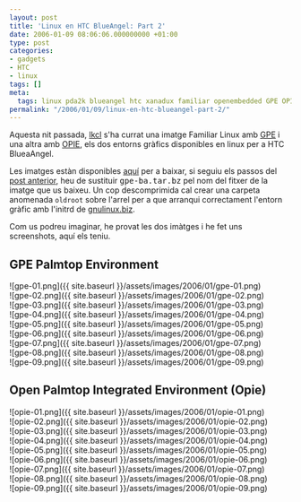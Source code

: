 ```yaml
---
layout: post
title: 'Linux en HTC BlueAngel: Part 2'
date: 2006-01-09 08:06:06.000000000 +01:00
type: post
categories:
- gadgets
- HTC
- linux
tags: []
meta:
  tags: linux pda2k blueangel htc xanadux familiar openembedded GPE OPIE handhelds
permalink: "/2006/01/09/linux-en-htc-blueangel-part-2/"
---
```

Aquesta nit passada, [lkcl](http://www.advogato.org/person/lkcl/) s'ha currat una imatge Familiar Linux amb [GPE](http://gpe.handhelds.org/) i una altra amb [OPIE](http://opie.handhelds.org/), els dos entorns gràfics disponibles en linux per a HTC BlueaAngel.

Les imatges estàn disponibles [aquí](http://hands.com/~lkcl/blueangel/) per a baixar, si seguiu els passos del [post anterior](/blog/2006/01/07/linux-en-htc-blueangel/), heu de sustituir <tt>gpe-ba.tar.bz</tt> pel nom del fitxer de la imatge que us baixeu. Un cop descomprimida cal crear una carpeta anomenada `oldroot` sobre l'arrel per a que arranqui correctament l'entorn gràfic amb l'initrd de [gnulinux.biz](http://gnulinux.biz/).

Com us podreu imaginar, he provat les dos imàtges i he fet uns screenshots, aquí els teniu.

<!--more-->

## GPE Palmtop Environment

![gpe-01.png]({{ site.baseurl }}/assets/images/2006/01/gpe-01.png)  
 ![gpe-02.png]({{ site.baseurl }}/assets/images/2006/01/gpe-02.png)  
 ![gpe-03.png]({{ site.baseurl }}/assets/images/2006/01/gpe-03.png)  
 ![gpe-04.png]({{ site.baseurl }}/assets/images/2006/01/gpe-04.png)  
 ![gpe-05.png]({{ site.baseurl }}/assets/images/2006/01/gpe-05.png)  
 ![gpe-06.png]({{ site.baseurl }}/assets/images/2006/01/gpe-06.png)  
 ![gpe-07.png]({{ site.baseurl }}/assets/images/2006/01/gpe-07.png)  
 ![gpe-08.png]({{ site.baseurl }}/assets/images/2006/01/gpe-08.png)  
 ![gpe-09.png]({{ site.baseurl }}/assets/images/2006/01/gpe-09.png)

## Open Palmtop Integrated Environment (Opie)

![opie-01.png]({{ site.baseurl }}/assets/images/2006/01/opie-01.png)  
 ![opie-02.png]({{ site.baseurl }}/assets/images/2006/01/opie-02.png)  
 ![opie-03.png]({{ site.baseurl }}/assets/images/2006/01/opie-03.png)  
 ![opie-04.png]({{ site.baseurl }}/assets/images/2006/01/opie-04.png)  
 ![opie-05.png]({{ site.baseurl }}/assets/images/2006/01/opie-05.png)  
 ![opie-06.png]({{ site.baseurl }}/assets/images/2006/01/opie-06.png)  
 ![opie-07.png]({{ site.baseurl }}/assets/images/2006/01/opie-07.png)  
 ![opie-08.png]({{ site.baseurl }}/assets/images/2006/01/opie-08.png)  
 ![opie-09.png]({{ site.baseurl }}/assets/images/2006/01/opie-09.png)

